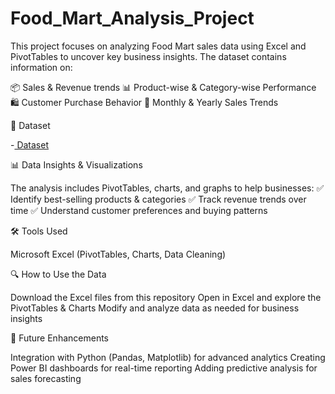 # Food_Mart_Analysis_Project

This project focuses on analyzing Food Mart sales data using Excel and PivotTables to uncover key business insights. The dataset contains information on:

📦 Sales & Revenue trends
📊 Product-wise & Category-wise Performance
🛍️ Customer Purchase Behavior
📅 Monthly & Yearly Sales Trends

📂 Dataset

-<a href="https://github.com/Pratik1Bhuwad/Food_Mart_Analysis_Project/blob/main/FOOD_MART_Analysis_Project.xlsx"> Dataset </a>

📊 Data Insights & Visualizations

The analysis includes PivotTables, charts, and graphs to help businesses:
✅ Identify best-selling products & categories
✅ Track revenue trends over time
✅ Understand customer preferences and buying patterns

🛠 Tools Used

Microsoft Excel (PivotTables, Charts, Data Cleaning)

🔍 How to Use the Data

Download the Excel files from this repository
Open in Excel and explore the PivotTables & Charts
Modify and analyze data as needed for business insights

🚀 Future Enhancements

Integration with Python (Pandas, Matplotlib) for advanced analytics
Creating Power BI dashboards for real-time reporting
Adding predictive analysis for sales forecasting
